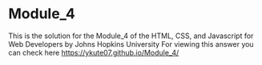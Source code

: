 # Module_4
This is the solution for the Module_4 of the HTML, CSS, and Javascript for Web Developers by Johns Hopkins University For viewing this answer you can check here https://ykute07.github.io/Module_4/
